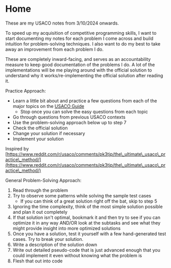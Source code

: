 # Home

These are my USACO notes from 3/10/2024 onwards.&#x20;

To speed up my acquisition of competitive programming skills, I want to start documenting my notes for each problem I come across and build intuition for problem-solving techniques. I also want to do my best to take away an improvement from each problem I do.&#x20;

These are completely inward-facing, and serves as an accountability measure to keep good documentation of the problems I do. A lot of the implementations will be me playing around with the official solution to understand why it works/re-implementing the official solution after reading it.&#x20;

Practice Approach:&#x20;

* Learn a little bit about and practice a few questions from each of the major topics on the [USACO Guide](https://usaco.guide/)
  * Stop once you can solve the easy questions from each topic
* Go through questions from previous USACO contexts
* Use the problem-solving approach below up to step 7
* Check the official solution
* Change your solution if necessary
* Implement your solution

Inspired by [https://www.reddit.com/r/usaco/comments/pk3tjp/the\_ultimate\_usaco\_practice\_method/](https://www.reddit.com/r/usaco/comments/pk3tjp/the\_ultimate\_usaco\_practice\_method/)

General Problem-Solving Approach:

1. Read through the problem
2. Try to observe some patterns while solving the sample test cases&#x20;
   * If you can think of a great solution right off the bat, skip to step 5&#x20;
3. Ignoring the time complexity, think of the most simple solution possible and plan it out completely
4. If that solution isn't optimal, bookmark it and then try to see if you can optimize it in any way AND/OR look at the subtasks and see what they might provide insight into more optimized solutions
5. Once you have a solution, test it yourself with a few hand-generated test cases. Try to break your solution.
6. Write a description of the solution down
7. Write out detailed pseudo-code that is just advanced enough that you could implement it even without knowing what the problem is
8. Flesh that out into code
